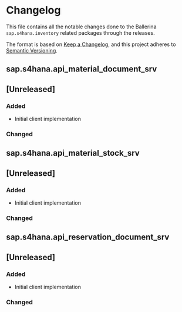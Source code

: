 # Changelog

This file contains all the notable changes done to the Ballerina `sap.s4hana.inventory` related packages through the
releases.

The format is based on [Keep a Changelog](https://keepachangelog.com/en/1.0.0/),
and this project adheres to [Semantic Versioning](https://semver.org/spec/v2.0.0.html).

## sap.s4hana.api_material_document_srv

## [Unreleased]

### Added

- Initial client implementation

### Changed

## sap.s4hana.api_material_stock_srv

## [Unreleased]

### Added

- Initial client implementation

### Changed

## sap.s4hana.api_reservation_document_srv

## [Unreleased]

### Added

- Initial client implementation

### Changed
